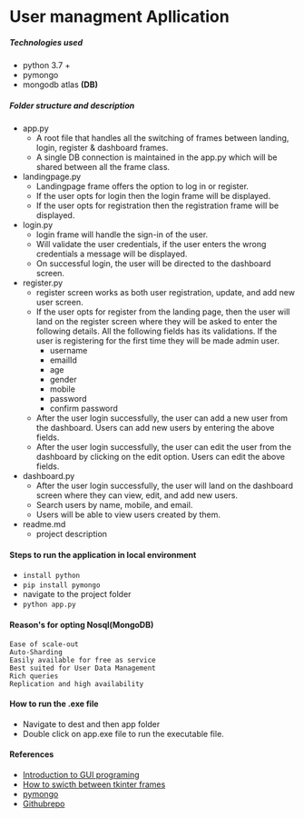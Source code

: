 # User managment Apllication

##### Technologies used
- python 3.7 +
- pymongo
- mongodb atlas **(DB)**

##### Folder structure and description
- app.py
    - A root file that handles all the switching of frames between landing, login, register & dashboard frames.
    - A single DB connection is maintained in the app.py which will be shared between all the frame class.
- landingpage.py
    - Landingpage frame offers the option to log in or register.
    - If the user opts for login then the login frame will be displayed.
    - If the user opts for registration then the registration frame will be displayed.
- login.py
    - login frame will handle the sign-in of the user.
    - Will validate the user credentials, if the user enters the wrong credentials a message will be displayed.
    - On successful login, the user will be directed to the dashboard screen.
- register.py
    - register screen works as both user registration, update, and add new user screen.
    - If the user opts for register from the landing page, then the user will land on the register screen where they will be asked to enter the following details. All the following fields has its validations. If the user is registering for the first time they will be made admin user.
        - username
        - emailId
        - age
        - gender
        - mobile
        - password
        - confirm password
    - After the user login successfully, the user can add a new user from the dashboard. Users can add new users by entering the above fields.
    - After the user login successfully, the user can edit the user from the dashboard by clicking on the edit option. Users can edit the above fields.
- dashboard.py
    - After the user login successfully, the user will land on the dashboard screen where they can view, edit, and add new users.
    - Search users by name, mobile, and email.
    - Users will be able to view users created by them.
- readme.md
    - project description

#### Steps to run the application in local environment
- ``install python``
- ``pip install pymongo``
- navigate to the project folder
- ``python app.py``

#### Reason's for opting Nosql(MongoDB)
    Ease of scale-out 
    Auto-Sharding
    Easily available for free as service
    Best suited for User Data Management
    Rich queries
    Replication and high availability

#### How to run the .exe file
- Navigate to dest and then app folder
- Double click on app.exe file to run the executable file.

#### References
- [Introduction to GUI programing](https://python-textbok.readthedocs.io/en/1.0/Introduction_to_GUI_Programming.html) 
- [How to swicth between tkinter frames](https://stackoverflow.com/questions/7546050/switch-between-two-frames-in-tkinter#:~:text=One%20way%20to%20switch%20frames,use%20any%20generic%20Frame%20class.)
- [pymongo](https://api.mongodb.com/python/current/tutorial.html)
- [Githubrepo](https://github.com/pushkarchand/pythongui)
    
    
